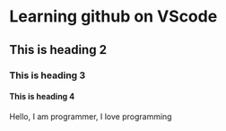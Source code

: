 # Learning github on VScode

## This is heading 2

### This is heading 3

#### This is heading 4
 
 Hello, I am programmer, I love programming
 